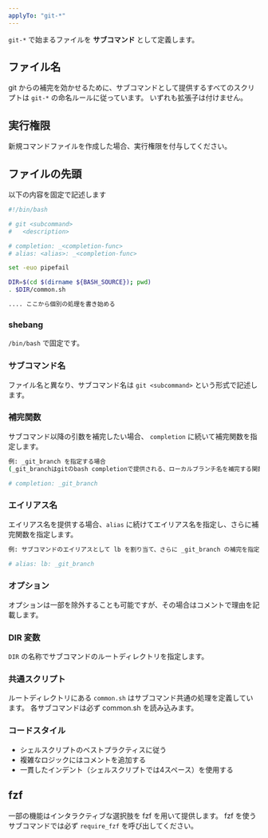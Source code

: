 ```yaml
---
applyTo: "git-*"
---
```


`git-*` で始まるファイルを **サブコマンド** として定義します。

## ファイル名

git からの補完を効かせるために、サブコマンドとして提供するすべてのスクリプトは `git-*` の命名ルールに従っています。
いずれも拡張子は付けません。

## 実行権限

新規コマンドファイルを作成した場合、実行権限を付与してください。

## ファイルの先頭

以下の内容を固定で記述します

```bash
#!/bin/bash

# git <subcommand>
#   <description>

# completion: _<completion-func>
# alias: <alias>: _<completion-func>

set -euo pipefail

DIR=$(cd $(dirname ${BASH_SOURCE}); pwd)
. $DIR/common.sh

.... ここから個別の処理を書き始める
```

### shebang

`/bin/bash` で固定です。

### サブコマンド名

ファイル名と異なり、サブコマンド名は `git <subcommand>` という形式で記述します。

### 補完関数

サブコマンド以降の引数を補完したい場合、 `completion` に続いて補完関数を指定します。

```bash
例: _git_branch を指定する場合
(_git_branchはgitのbash completionで提供される、ローカルブランチ名を補完する関数)

# completion: _git_branch
```

### エイリアス名

エイリアス名を提供する場合、`alias` に続けてエイリアス名を指定し、さらに補完関数を指定します。

```bash
例: サブコマンドのエイリアスとして lb を割り当て、さらに _git_branch の補完を指定

# alias: lb: _git_branch
```

### オプション

オプションは一部を除外することも可能ですが、その場合はコメントで理由を記載します。

### DIR 変数

`DIR` の名称でサブコマンドのルートディレクトリを指定します。

### 共通スクリプト

ルートディレクトリにある `common.sh` はサブコマンド共通の処理を定義しています。
各サブコマンドは必ず common.sh を読み込みます。

### コードスタイル

- シェルスクリプトのベストプラクティスに従う
- 複雑なロジックにはコメントを追加する
- 一貫したインデント（シェルスクリプトでは4スペース）を使用する

## fzf

一部の機能はインタラクティブな選択肢を fzf を用いて提供します。
fzf を使うサブコマンドでは必ず `require_fzf` を呼び出してください。
